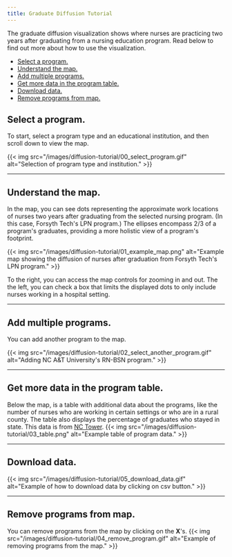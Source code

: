 ```yaml
---
title: Graduate Diffusion Tutorial
---
```

The graduate diffusion visualization shows where nurses are practicing two years after graduating from a nursing education program. Read below to find out more about how to use the visualization.

- [Select a program.](#select-a-program)
- [Understand the map.](#understand-the-map)
- [Add multiple programs.](#add-multiple-programs)
- [Get more data in the program table.](#get-more-data-in-the-program-table)
- [Download data.](#download-data)
- [Remove programs from map.](#remove-programs-from-map)

## Select a program.
To start, select a program type and an educational institution, and then scroll down to view the map.

{{< img src="/images/diffusion-tutorial/00_select_program.gif" alt="Selection of program type and institution." >}}

---
## Understand the map.
In the map, you can see dots representing the approximate work locations of nurses two years after graduating from the selected nursing program. (In this case, Forsyth Tech's LPN program.) The ellipses encompass 2/3 of a program's graduates, providing a more holistic view of a program's footprint.

{{< img src="/images/diffusion-tutorial/01_example_map.png" alt="Example map showing the diffusion of nurses after graduation from Forsyth Tech's LPN program." >}}

To the right, you can access the map controls for zooming in and out. The the left, you can check a box that limits the displayed dots to only include nurses working in a hospital setting.

---
## Add multiple programs.
You can add another program to the map.

{{< img src="/images/diffusion-tutorial/02_select_another_program.gif" alt="Adding NC A&T University's RN-BSN program." >}}

---
## Get more data in the program table.
Below the map, is a table with additional data about the programs, like the number of nurses who are working in certain settings or who are in a rural county. The table also displays the percentage of graduates who stayed in state. This data is from [NC Tower](https://www.nctower.com). 
{{< img src="/images/diffusion-tutorial/03_table.png" alt="Example table of program data." >}}

---

## Download data.

{{< img src="/images/diffusion-tutorial/05_download_data.gif" alt="Example of how to download data by clicking on csv button." >}}


---

## Remove programs from map.
You can remove programs from the map by clicking on the **X**'s.
{{< img src="/images/diffusion-tutorial/04_remove_program.gif" alt="Example of removing programs from the map." >}}










